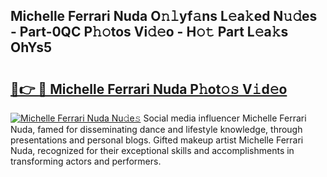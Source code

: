 ## Michelle Ferrari Nuda O𝚗𝚕yf𝚊ns L𝚎a𝚔ed N𝚞𝚍es - Part-0QC P𝚑𝚘tos Vi𝚍𝚎o - H𝚘𝚝 Part L𝚎a𝚔s OhYs5

# <h2><a href="http://kf3vhy5.oniu.top/?m=Michelle+Ferrari+Nuda">🔗👉 🔴 Michelle Ferrari Nuda P𝚑ot𝚘𝚜 V𝚒d𝚎o</a></h2>

[![Michelle Ferrari Nuda Nu𝚍e𝚜](https://i.imgur.com/0qMVB7G.gif)](http://kf3vhy5.oniu.top/?m=Michelle+Ferrari+Nuda)
Social media influencer Michelle Ferrari Nuda, famed for disseminating dance and lifestyle knowledge, through presentations and personal blogs. Gifted makeup artist Michelle Ferrari Nuda, recognized for their exceptional skills and accomplishments in transforming actors and performers.  
